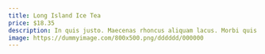 ```yaml
---
title: Long Island Ice Tea
price: $18.35
description: In quis justo. Maecenas rhoncus aliquam lacus. Morbi quis tortor id nulla ultrices aliquet.
image: https://dummyimage.com/800x500.png/dddddd/000000
---
```


